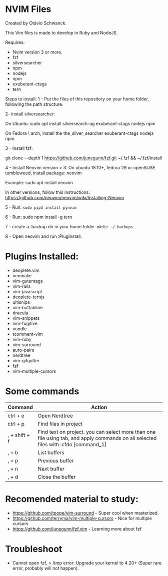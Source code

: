 # NVIM Files
Created by Otávio Schwanck.

This Vim files is made to develop in Ruby and NodeJS.

Requires:
- Nvim version 3 or more.
- fzf
- silversearcher
- npm
- nodejs
- npm
- exuberant-ctags
- tern


Steps to install:
1 - Put the files of this repository on your home folder, following the path structure.

2- install silversearcher:

On Ubuntu:
sudo apt install silversearch-ag exuberant-ctags nodejs npm

On Fedora \ arch, install the the_silver_searcher exuberant-ctags nodejs npm.

3 - Install fzf:

git clone --depth 1 https://github.com/junegunn/fzf.git ~/.fzf && ~/.fzf/install

4 - Install Neovim version > 3.
On ubuntu 18.10+, fedora 29 or openSUSE tumbleweed, install package: neovim

Example: sudo apt install neovim

In other versions, follow this instructions:
https://github.com/neovim/neovim/wiki/Installing-Neovim

5 - Run: `sudo pip3 install pynvim` 

6 - Run: sudo npm install -g tern

7 - create a .backup dir in your home folder.
`mkdir ~/.backups`

8 - Open neovim and run :PlugInstall.


# Plugins Installed:

- deoplete.vim
- neomake
- vim-gutentags
- vim-rails
- vim-javascript
- deoplete-ternjs
- ultisnips
- vim-buftabline
- dracula
- vim-snippets
- vim-fugitive
- vundle
- tcomment-vim
- vim-ruby
- vim-surround
- auro-pairs
- nerdtree
- vim-gitgutter
- fzf
- vim-multiple-cursors


# Some commands
| Command | Action |
| --- | ---------- |
| ctrl + e | Open Nerdtree |
| ctrl + p | Find files in project |
| , + shift + f | Find text on project. you can select more than one file using tab, and apply commands on all selected files with :cfdo [command_1] | [command_2]
| , + b | List buffers |
| , + p | Previous buffer |
| , + n | Next buffer |
| , + d | Close the buffer |

# Recomended material to study:

- https://github.com/tpope/vim-surround - Super cool when masterized.
- https://github.com/terryma/vim-multiple-cursors - Nice for multiple cursors
- https://github.com/junegunn/fzf.vim - Learning more about fzf

# Troubleshoot

- Cannot open fzf, > /tmp error:  Upgrade your kernel to 4.20+ (Super rare error, probably will not happen).
